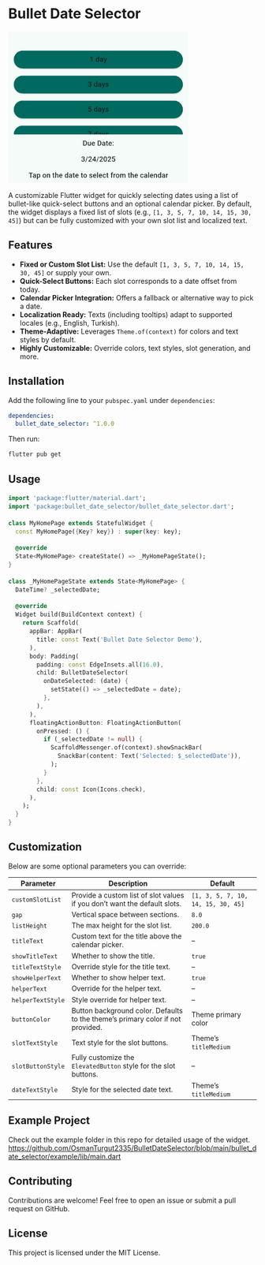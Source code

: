 # Bullet Date Selector


![Bullet Date Selector Screenshot](bullet_date_selector/assets/screenshot.png)

A customizable Flutter widget for quickly selecting dates using a list of bullet-like quick-select buttons and an optional calendar picker.
By default, the widget displays a fixed list of slots (e.g., `[1, 3, 5, 7, 10, 14, 15, 30, 45]`) but can be fully customized with your own slot list and localized text.

## Features

- **Fixed or Custom Slot List:** Use the default `[1, 3, 5, 7, 10, 14, 15, 30, 45]` or supply your own.
- **Quick-Select Buttons:** Each slot corresponds to a date offset from today.
- **Calendar Picker Integration:** Offers a fallback or alternative way to pick a date.
- **Localization Ready:** Texts (including tooltips) adapt to supported locales (e.g., English, Turkish).
- **Theme-Adaptive:** Leverages `Theme.of(context)` for colors and text styles by default.
- **Highly Customizable:** Override colors, text styles, slot generation, and more.

## Installation

Add the following line to your `pubspec.yaml` under `dependencies`:

```yaml
dependencies:
  bullet_date_selector: ^1.0.0
```

Then run:
```bash
flutter pub get
```

## Usage

```dart
import 'package:flutter/material.dart';
import 'package:bullet_date_selector/bullet_date_selector.dart';

class MyHomePage extends StatefulWidget {
  const MyHomePage({Key? key}) : super(key: key);

  @override
  State<MyHomePage> createState() => _MyHomePageState();
}

class _MyHomePageState extends State<MyHomePage> {
  DateTime? _selectedDate;

  @override
  Widget build(BuildContext context) {
    return Scaffold(
      appBar: AppBar(
        title: const Text('Bullet Date Selector Demo'),
      ),
      body: Padding(
        padding: const EdgeInsets.all(16.0),
        child: BulletDateSelector(
          onDateSelected: (date) {
            setState(() => _selectedDate = date);
          },
        ),
      ),
      floatingActionButton: FloatingActionButton(
        onPressed: () {
          if (_selectedDate != null) {
            ScaffoldMessenger.of(context).showSnackBar(
              SnackBar(content: Text('Selected: $_selectedDate')),
            );
          }
        },
        child: const Icon(Icons.check),
      ),
    );
  }
}
```

## Customization

Below are some optional parameters you can override:

| **Parameter**     | **Description**                                                                         | **Default**                                    |
|-------------------|-----------------------------------------------------------------------------------------|------------------------------------------------|
| `customSlotList`  | Provide a custom list of slot values if you don’t want the default slots.               | `[1, 3, 5, 7, 10, 14, 15, 30, 45]`             |
| `gap`             | Vertical space between sections.                                                        | `8.0`                                          |
| `listHeight`      | The max height for the slot list.                                                       | `200.0`                                        |
| `titleText`       | Custom text for the title above the calendar picker.                                    | –                                              |
| `showTitleText`   | Whether to show the title.                                                              | `true`                                         |
| `titleTextStyle`  | Override style for the title text.                                                      | –                                              |
| `showHelperText`  | Whether to show helper text.                                                            | `true`                                         |
| `helperText`      | Override for the helper text.                                                           | –                                              |
| `helperTextStyle` | Style override for helper text.                                                         | –                                              |
| `buttonColor`     | Button background color. Defaults to the theme’s primary color if not provided.         | Theme primary color                            |
| `slotTextStyle`   | Text style for the slot buttons.                                                        | Theme’s `titleMedium`                          |
| `slotButtonStyle` | Fully customize the `ElevatedButton` style for the slot buttons.                        | –                                              |
| `dateTextStyle`   | Style for the selected date text.                                                       | Theme’s `titleMedium`                          |

## Example Project
Check out the example folder in this repo for detailed usage of the widget. 
https://github.com/OsmanTurgut2335/BulletDateSelector/blob/main/bullet_date_selector/example/lib/main.dart

## Contributing
Contributions are welcome! Feel free to open an issue or submit a pull request on GitHub.

## License
This project is licensed under the MIT License.
